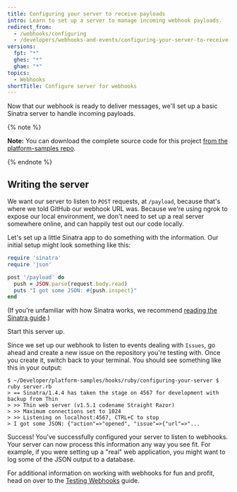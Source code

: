 ```yaml
---
title: Configuring your server to receive payloads
intro: Learn to set up a server to manage incoming webhook payloads.
redirect_from:
  - /webhooks/configuring
  - /developers/webhooks-and-events/configuring-your-server-to-receive-payloads
versions:
  fpt: "*"
  ghes: "*"
  ghae: "*"
topics:
  - Webhooks
shortTitle: Configure server for webhooks
---
```


Now that our webhook is ready to deliver messages, we'll set up a basic Sinatra server
to handle incoming payloads.

{% note %}

**Note:** You can download the complete source code for this project
[from the platform-samples repo][platform samples].

{% endnote %}

## Writing the server

We want our server to listen to `POST` requests, at `/payload`,
because that's where we told GitHub our webhook URL was. Because we're using ngrok to expose
our local environment, we don't need to set up a real server somewhere online, and
can happily test out our code locally.

Let's set up a little Sinatra app to do something with the information. Our initial
setup might look something like this:

```ruby
require 'sinatra'
require 'json'

post '/payload' do
  push = JSON.parse(request.body.read)
  puts "I got some JSON: #{push.inspect}"
end
```

(If you're unfamiliar with how Sinatra works, we recommend [reading the Sinatra guide][sinatra].)

Start this server up.

Since we set up our webhook to listen to events dealing with `Issues`, go ahead
and create a new issue on the repository you're testing with. Once you create
it, switch back to your terminal. You should see something like this in your output:

```shell
$ ~/Developer/platform-samples/hooks/ruby/configuring-your-server $ ruby server.rb
> == Sinatra/1.4.4 has taken the stage on 4567 for development with backup from Thin
> >> Thin web server (v1.5.1 codename Straight Razor)
> >> Maximum connections set to 1024
> >> Listening on localhost:4567, CTRL+C to stop
> I got some JSON: {"action"=>"opened", "issue"=>{"url"=>"...
```

Success! You've successfully configured your server to listen to webhooks. Your
server can now process this information any way you see fit. For example, if you
were setting up a "real" web application, you might want to log some of the JSON
output to a database.

For additional information on working with webhooks for fun and profit, head on
over to the [Testing Webhooks](/webhooks/testing) guide.

[platform samples]: https://github.com/github/platform-samples/tree/master/hooks/ruby/configuring-your-server
[sinatra]: http://www.sinatrarb.com/
